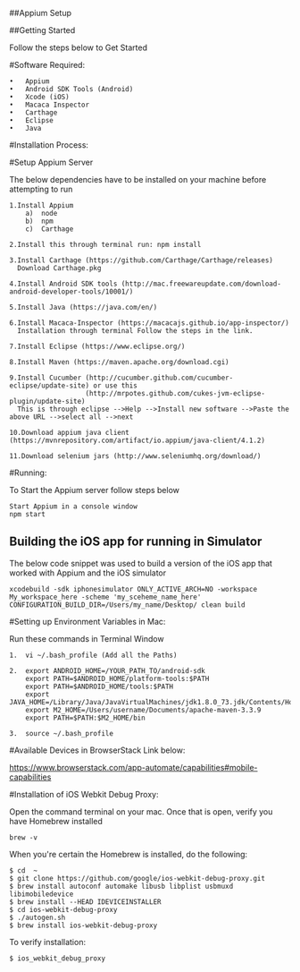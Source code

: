 ##Appium Setup


##Getting Started 

Follow the steps below to Get Started

#Software Required:

	•	Appium
	•	Android SDK Tools (Android)
	•	Xcode (iOS)
	•	Macaca Inspector
	•	Carthage
	•	Eclipse
	•	Java

#Installation Process:

#Setup Appium Server

The below dependencies have to be installed on your machine before attempting to run

	1.Install Appium 
	    a)	node
		b)	npm
		c)	Carthage

	2.Install this through terminal run: npm install
	
	3.Install Carthage (https://github.com/Carthage/Carthage/releases)
	  Download Carthage.pkg
	  
	4.Install Android SDK tools (http://mac.freewareupdate.com/download-android-developer-tools/10001/)

	5.Install Java (https://java.com/en/)

	6.Install Macaca-Inspector (https://macacajs.github.io/app-inspector/)
	  Installation through terminal Follow the steps in the link.

	7.Install Eclipse (https://www.eclipse.org/)

	8.Install Maven (https://maven.apache.org/download.cgi)

	9.Install Cucumber (http://cucumber.github.com/cucumber-eclipse/update-site) or use this 
					   (http://mrpotes.github.com/cukes-jvm-eclipse-plugin/update-site)
	  This is through eclipse -->Help -->Install new software -->Paste the above URL -->select all -->next  

	10.Download appium java client (https://mvnrepository.com/artifact/io.appium/java-client/4.1.2)

	11.Download selenium jars (http://www.seleniumhq.org/download/)

#Running:

To Start the Appium server follow steps below

	Start Appium in a console window
	npm start

## Building the iOS app for running in Simulator

The below code snippet was used to build a version of the iOS app that worked with Appium and the iOS simulator

```
xcodebuild -sdk iphonesimulator ONLY_ACTIVE_ARCH=NO -workspace My_workspace_here -scheme 'my_sceheme_name_here' CONFIGURATION_BUILD_DIR=/Users/my_name/Desktop/ clean build
```

#Setting up Environment Variables in Mac:

 Run these commands in Terminal Window 
	
	1.	vi ~/.bash_profile (Add all the Paths)
	
	2.	export ANDROID_HOME=/YOUR_PATH_TO/android-sdk
		export PATH=$ANDROID_HOME/platform-tools:$PATH
		export PATH=$ANDROID_HOME/tools:$PATH
		export JAVA_HOME=/Library/Java/JavaVirtualMachines/jdk1.8.0_73.jdk/Contents/Home
		export M2_HOME=/Users/username/Documents/apache-maven-3.3.9
		export PATH=$PATH:$M2_HOME/bin
	
	3.	source ~/.bash_profile
	
	
#Available Devices in BrowserStack Link below:

https://www.browserstack.com/app-automate/capabilities#mobile-capabilities

#Installation of iOS Webkit Debug Proxy:

Open the command terminal on your mac. Once that is open, verify you have Homebrew installed

```
brew -v
```

When you're certain the Homebrew is installed, do the following:

```
$ cd  ~
$ git clone https://github.com/google/ios-webkit-debug-proxy.git
$ brew install autoconf automake libusb libplist usbmuxd libimobiledevice
$ brew install --HEAD IDEVICEINSTALLER
$ cd ios-webkit-debug-proxy
$ ./autogen.sh
$ brew install ios-webkit-debug-proxy
```

To verify installation:

```
$ ios_webkit_debug_proxy
```



